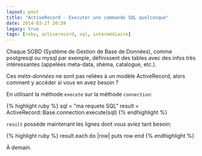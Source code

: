 ```yaml
---
layout: post
title: "ActiveRecord - Executer une commande SQL quelconque"
date: 2014-03-27 20:59
legacy: true
tags: [ruby, activerecord, sql, intermédiaire]
---
```




Chaque SGBD (Systême de Gestion de Base de Données), comme postgresql ou
mysql par exemple, définissent des tables avec des infos très
intéressantes (appelées meta-data, shéma, catalogue, etc.).

Ces *méta-données* ne sont pas reliées à un modèle ActiveRecord, alors
comment y accéder si vous en avez besoin ?

<!-- more -->

En utilisant la méthode `execute` sur la méthode `connection`:

{% highlight ruby %}
sql = "ma requete SQL"
result = ActiveRecord::Base.connection.execute(sql)
{% endhighlight %}

`result` possède maintenant les lignes dont vous aviez tant besoin:

{% highlight ruby %}
result.each do |row|
  puts row
end
{% endhighlight %}



À demain.



